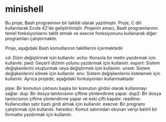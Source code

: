 # minishell


Bu proje, Bash programının bir taklidi olarak yazılmıştır. Proje, C dili kullanılarak Ecole 42'de geliştirilmiştir. Projenin amacı, Bash programlarının temel fonksiyonlarını taklit etmek ve execve fonksiyonunu kullanarak diğer programları çalıştırmaktır.

Proje, aşağıdaki Bash komutlarının taklitlerini içermektedir

cd: Dizin değiştirmek için kullanılır.
echo: Konsola bir metin yazdırmak için kullanılır.
pwd: Geçerli dizinin yolunu yazdırmak için kullanılır.
export: Sistem değişkenlerini oluşturmak veya değiştirmek için kullanılır.
unset: Sistem değişkenlerini silmek için kullanılır.
env: Sistem değişkenlerini listelemek için kullanılır.
Ayrıca projede, aşağıdaki fonksiyonları kullanmaktadır

pipe: Bir komutun çıktısını başka bir komutun girdisi olarak kullanmayı sağlar.
dup: Bir dosya tanıtıcısının çiftine yönlendirme yapar.
dup2: Bir dosya tanıtıcısının çiftine yönlendirme yapar ve eski çifti kapatır.
readline: Kullanıcıdan satır bazlı girdi almak için kullanılır.
execve: Bir programı çalıştırmak için kullanılır.
heredoc: Komut satırından okunan veriyi belirli bir formatta yazdırmak için kullanılır.
